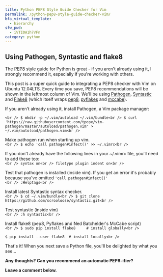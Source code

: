 ```yaml
---
title: Python PEP8 Style Guide Checker for Vim
permalink: /python-pep8-style-guide-checker-vim/
bfa_virtual_template:
  - hierarchy
sfw_pwd:
  - iVTIOA1h7VFn
category: python
---
```

## Using Pathogen, Syntastic and flake8

The <a title="PEP8 python style guide" href="http://www.python.org/dev/peps/pep-0008/" target="_blank">PEP8</a> style guide for Python is great - if you aren't already using it, I strongly recommend it, especially if you're working with others.

This post is a super quick guide to integrating a PEP8 checker with Vim on Ubuntu 12.04LTS. Every time you save, PEP8 recommendations will be shown in the leftmost column of Vim. We'll be using <a title="Pathogen vim package manager" href="https://github.com/tpope/vim-pathogen" target="_blank">Pathogen</a>, <a title="Syntastic vim syntax checker" href="https://github.com/scrooloose/syntastic" target="_blank">Syntastic</a> and <a title="Flake8" href="https://pypi.python.org/pypi/flake8" target="_blank">Flake8</a> (which itself wraps <a title="pep8 checker" href="https://pypi.python.org/pypi/pep8" target="_blank">pep8</a>, <a title="pyflakes" href="https://pypi.python.org/pypi/pyflakes" target="_blank">pyflakes</a> and <a title="mccabe script" href="https://pypi.python.org/pypi/mccabe" target="_blank">mccabe</a>).

If you aren't already using it, install Pathogen, a Vim package manager:

`<br />
$ mkdir -p ~/.vim/autoload ~/.vim/bundle<br />
$ curl 'https://raw.githubusercontent.com/tpope/vim-pathogen/master/autoload/pathogen.vim' > ~/.vim/autoload/pathogen.vim<br />
`

Make pathogen run when starting up vim.  
`<br />
$ echo 'call pathogen#infect()' >> ~/.vimrc<br />
`

If you don't already have the following lines in your ~/.vimrc file, you'll need to add these too:  
`<br />
syntax on<br />
filetype plugin indent on<br />
`

Test that pathogen is installed (inside vim). If you get an error it's probably because you've omitted `'call pathogen#infect()'`  
`<br />
:Helptags<br />
`

Install latest Syntastic syntax checker.  
`<br />
$ cd ~/.vim/bundle<br />
$ git clone https://github.com/scrooloose/syntastic.git<br />
`

Test syntastic (inside vim)  
`<br />
:h syntastic<br />
`

Install flake8 (pep8, Pyflakes and Ned Batchelder's McCabe script)  
`<br />
$ sudo pip install flake8     # install globally<br />
`

` $ pip install --user flake8  # install locally<br />
`

That's it! When you next save a Python file, you'll be delighted by what you see...

**Any thoughts? Can you recommend an automatic PEP8-ifier?**

**Leave a comment below.**